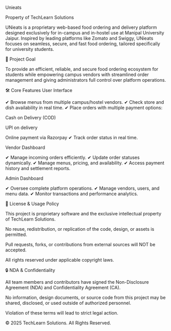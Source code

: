 Unieats

Property of TechLearn Solutions

UNieats is a proprietary web-based food ordering and delivery platform designed exclusively for in-campus and in-hostel use at Manipal University Jaipur. Inspired by leading platforms like Zomato and Swiggy, UNieats focuses on seamless, secure, and fast food ordering, tailored specifically for university students.

🎯 Project Goal

To provide an efficient, reliable, and secure food ordering ecosystem for students while empowering campus vendors with streamlined order management and giving administrators full control over platform operations.

🛠 Core Features
User Interface

✔ Browse menus from multiple campus/hostel vendors.
✔ Check store and dish availability in real time.
✔ Place orders with multiple payment options:

Cash on Delivery (COD)

UPI on delivery

Online payment via Razorpay
✔ Track order status in real time.

Vendor Dashboard

✔ Manage incoming orders efficiently.
✔ Update order statuses dynamically.
✔ Manage menus, pricing, and availability.
✔ Access payment history and settlement reports.

Admin Dashboard

✔ Oversee complete platform operations.
✔ Manage vendors, users, and menu data.
✔ Monitor transactions and performance analytics.

📄 License & Usage Policy

This project is proprietary software and the exclusive intellectual property of TechLearn Solutions.

No reuse, redistribution, or replication of the code, design, or assets is permitted.

Pull requests, forks, or contributions from external sources will NOT be accepted.

All rights reserved under applicable copyright laws.

🔒 NDA & Confidentiality

All team members and contributors have signed the Non-Disclosure Agreement (NDA) and Confidentiality Agreement (CA).

No information, design documents, or source code from this project may be shared, disclosed, or used outside of authorized personnel.

Violation of these terms will lead to strict legal action.

© 2025 TechLearn Solutions. All Rights Reserved.

